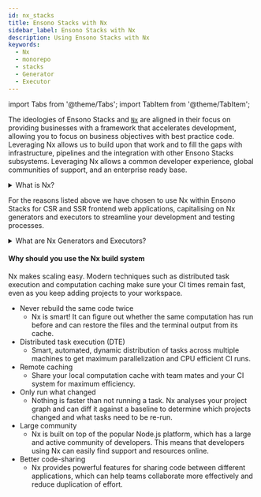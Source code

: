 ```yaml
---
id: nx_stacks
title: Ensono Stacks with Nx
sidebar_label: Ensono Stacks with Nx
description: Using Ensono Stacks with Nx
keywords:
  - Nx
  - monorepo
  - stacks
  - Generator
  - Executor
---
```


import Tabs from '@theme/Tabs';
import TabItem from '@theme/TabItem';

The ideologies of Ensono Stacks and [`Nx`](https://nx.dev/) are aligned in their focus on providing businesses with a framework that accelerates development, allowing you to focus on business objectives with best practice code. Leveraging Nx allows us to build upon that work and to fill the gaps with infrastructure, pipelines and the integration with other Ensono Stacks subsystems. Leveraging Nx allows a common developer experience, global communities of support, and an enterprise ready base.

<details>
  <summary>What is Nx?</summary>
    <p>The Nx framework is a powerful tool that allows developers to easily build, test, and automate their applications. It is built on top of the popular open-source Node.js platform, and provides a streamlined and efficient workflow for building apps. With Nx, developers can easily manage their dependencies, automate tasks, and quickly test their applications.</p> 
    <p>Additionally, Nx provides powerful features such as code-sharing, optimized builds, and real-time feedback, making it an ideal choice for any developer looking to streamline their development process and improve their productivity.</p>

:::tip Find out more!
Find out more about Nx through their official [documentation](https://nx.dev/getting-started/intro)!
:::

</details>

For the reasons listed above we have chosen to use Nx within Ensono Stacks for CSR and SSR frontend web applications, capitalising on Nx generators and executors to streamline your development and testing processes.

<details>
  <summary>What are Nx Generators and Executors?</summary>
    <p>Nx generators and executors are two powerful features of the Nx build system that allow developers to quickly and easily generate new code and files for their projects, as well as to automate common tasks.</p>
    <p>Nx generators are templates that can be used to quickly generate new code and files for different types of projects, such as Angular applications, React components, and Node.js services. Developers can use these generators to quickly create the code and files they need, based on pre-defined templates, saving them time and effort.</p>
    <p>Nx executors, on the other hand, are scripts that can be used to automate common tasks, such as building, testing, and deploying code. Developers can use these executors to automate repetitive tasks and to streamline their workflow. Executors can also be customized to suit the specific needs of a project, making them a highly versatile tool.</p>
</details>

#### Why should you use the Nx build system

Nx makes scaling easy. Modern techniques such as distributed task execution and computation caching make sure your CI times remain fast, even as you keep adding projects to your workspace.

- Never rebuild the same code twice
    - Nx is smart! It can figure out whether the same computation has run before and can restore the files and the terminal output from its cache.
- Distributed task execution (DTE)
    - Smart, automated, dynamic distribution of tasks across multiple machines to get maximum parallelization and CPU efficient CI runs.
- Remote caching
    - Share your local computation cache with team mates and your CI system for maximum efficiency.
- Only run what changed
    - Nothing is faster than not running a task. Nx analyses your project graph and can diff it against a baseline to determine which projects changed and what tasks need to be re-run.
- Large community
    - Nx is built on top of the popular Node.js platform, which has a large and active community of developers. This means that developers using Nx can easily find support and resources online.
- Better code-sharing
    - Nx provides powerful features for sharing code between different applications, which can help teams collaborate more effectively and reduce duplication of effort.
